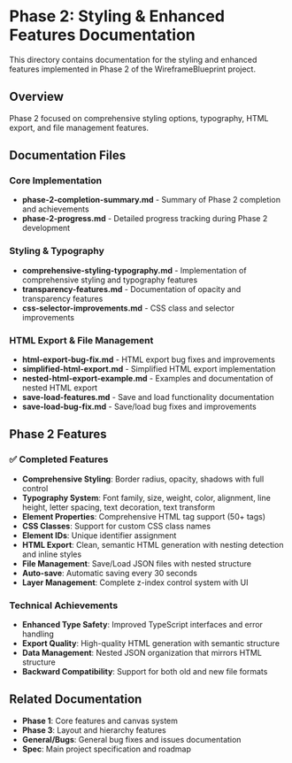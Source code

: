 # Phase 2: Styling & Enhanced Features Documentation

This directory contains documentation for the styling and enhanced features implemented in Phase 2 of the WireframeBlueprint project.

## Overview

Phase 2 focused on comprehensive styling options, typography, HTML export, and file management features.

## Documentation Files

### Core Implementation
- **phase-2-completion-summary.md** - Summary of Phase 2 completion and achievements
- **phase-2-progress.md** - Detailed progress tracking during Phase 2 development

### Styling & Typography
- **comprehensive-styling-typography.md** - Implementation of comprehensive styling and typography features
- **transparency-features.md** - Documentation of opacity and transparency features
- **css-selector-improvements.md** - CSS class and selector improvements

### HTML Export & File Management
- **html-export-bug-fix.md** - HTML export bug fixes and improvements
- **simplified-html-export.md** - Simplified HTML export implementation
- **nested-html-export-example.md** - Examples and documentation of nested HTML export
- **save-load-features.md** - Save and load functionality documentation
- **save-load-bug-fix.md** - Save/load bug fixes and improvements

## Phase 2 Features

### ✅ Completed Features
- **Comprehensive Styling**: Border radius, opacity, shadows with full control
- **Typography System**: Font family, size, weight, color, alignment, line height, letter spacing, text decoration, text transform
- **Element Properties**: Comprehensive HTML tag support (50+ tags)
- **CSS Classes**: Support for custom CSS class names
- **Element IDs**: Unique identifier assignment
- **HTML Export**: Clean, semantic HTML generation with nesting detection and inline styles
- **File Management**: Save/Load JSON files with nested structure
- **Auto-save**: Automatic saving every 30 seconds
- **Layer Management**: Complete z-index control system with UI

### Technical Achievements
- **Enhanced Type Safety**: Improved TypeScript interfaces and error handling
- **Export Quality**: High-quality HTML generation with semantic structure
- **Data Management**: Nested JSON organization that mirrors HTML structure
- **Backward Compatibility**: Support for both old and new file formats

## Related Documentation

- **Phase 1**: Core features and canvas system
- **Phase 3**: Layout and hierarchy features
- **General/Bugs**: General bug fixes and issues documentation
- **Spec**: Main project specification and roadmap 